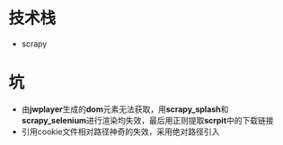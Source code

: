 # 技术栈

- scrapy

# 坑

- 由**jwplayer**生成的**dom**元素无法获取，用**scrapy_splash**和**scrapy_selenium**进行渲染均失效，最后用正则提取**scrpit**中的下载链接
- 引用cookie文件相对路径神奇的失效，采用绝对路径引入